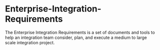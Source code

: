 # Enterprise-Integration-Requirements
The Enterprise Integration Requirements is a set of documents and tools to help an integration team consider, plan, and execute a medium to large scale integration project. 
